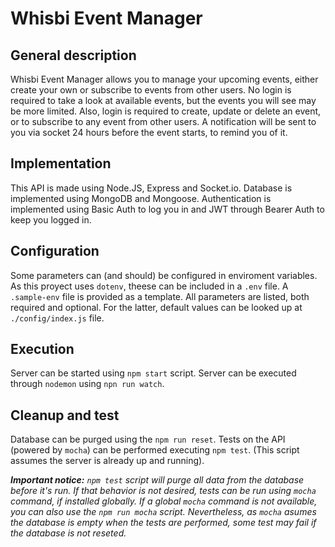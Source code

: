 # Whisbi Event Manager

## General description

Whisbi Event Manager allows you to manage your upcoming events, either create your own or subscribe to events from other users. No login is required to take a look at available events, but the events you will see may be more limited. Also, login is required to create, update or delete an event, or to subscribe to any event from other users. A notification will be sent to you via socket 24 hours before the event starts, to remind you of it.

## Implementation

This API is made using Node.JS, Express and Socket.io. Database is implemented using MongoDB and Mongoose. Authentication is implemented using Basic Auth to log you in and JWT through Bearer Auth to keep you logged in.

## Configuration

Some parameters can (and should) be configured in enviroment variables. As this proyect uses `dotenv`, theese can be included in a `.env` file. A `.sample-env` file is provided as a template. All parameters are listed, both required and optional. For the latter, default values can be looked up at `./config/index.js` file.

## Execution

Server can be started using `npm start` script. Server can be executed through `nodemon` using `npn run watch`.

## Cleanup and test

Database can be purged using the `npm run reset`. Tests on the API (powered by `mocha`) can be performed executing `npm test`. (This script assumes the server is already up and running).

_**Important notice:** `npm test` script will purge all data from the database before it\'s run. If that behavior is not desired, tests can be run using `mocha` command, if installed globally. If a global `mocha` command is not available, you can also use the `npm run mocha` script. Nevertheless, as `mocha` asumes the database is empty when the tests are performed, some test may fail if the database is not reseted._
